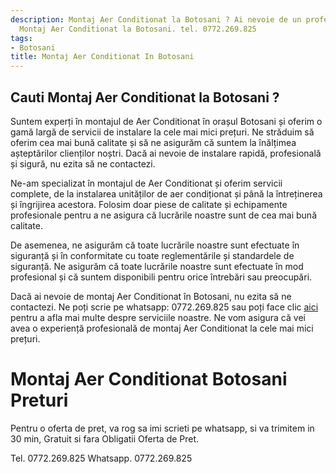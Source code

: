 ```yaml
---
description: Montaj Aer Conditionat la Botosani ? Ai nevoie de un profesionist in
  Montaj Aer Conditionat la Botosani. tel. 0772.269.825
tags:
- Botosani
title: Montaj Aer Conditionat In Botosani
---
```



## Cauti Montaj Aer Conditionat la Botosani ?


Suntem experți în montajul de Aer Conditionat în orașul Botosani și oferim o gamă largă de servicii de instalare la cele mai mici prețuri. Ne străduim să oferim cea mai bună calitate și să ne asigurăm că suntem la înălțimea așteptărilor clienților noștri. Dacă ai nevoie de instalare rapidă, profesională și sigură, nu ezita să ne contactezi.

Ne-am specializat în montajul de Aer Conditionat și oferim servicii complete, de la instalarea unităților de aer condiționat și până la întreținerea și îngrijirea acestora. Folosim doar piese de calitate și echipamente profesionale pentru a ne asigura că lucrările noastre sunt de cea mai bună calitate.

De asemenea, ne asigurăm că toate lucrările noastre sunt efectuate în siguranță și în conformitate cu toate reglementările și standardele de siguranță. Ne asigurăm că toate lucrările noastre sunt efectuate în mod profesional și că suntem disponibili pentru orice întrebări sau preocupări.

Dacă ai nevoie de montaj Aer Conditionat în Botosani, nu ezita să ne contactezi. Ne poți scrie pe whatsapp: 0772.269.825 sau poți face clic <a href="https://www.olx.ro/servicii-montaj-aer-conditionat-botosani/">aici</a> pentru a afla mai multe despre serviciile noastre. Ne vom asigura că vei avea o experiență profesională de montaj Aer Conditionat la cele mai mici prețuri.

# Montaj Aer Conditionat Botosani Preturi
Pentru o oferta de pret, va rog sa imi scrieti pe whatsapp, si va trimitem in 30 min, Gratuit si fara Obligatii Oferta de Pret.

Tel. 0772.269.825
Whatsapp. 0772.269.825